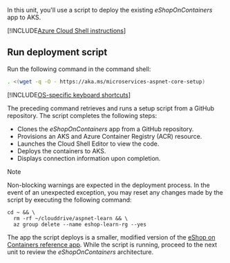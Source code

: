 In this unit, you'll use a script to deploy the existing *eShopOnContainers* app to AKS.

[!INCLUDE[Azure Cloud Shell instructions](../../includes/use-az-cloud-shell.md)]

## Run deployment script

Run the following command in the command shell: 

```bash
. <(wget -q -O - https://aka.ms/microservices-aspnet-core-setup)
```

[!INCLUDE[OS-specific keyboard shortcuts](../../../includes/azure-cloudshell-copy-paste-tip.md)]

The preceding command retrieves and runs a setup script from a GitHub repository. The script completes the following steps:

* Clones the *eShopOnContainers* app from a GitHub repository.
* Provisions an AKS and Azure Container Registry (ACR) resource.
* Launches the Cloud Shell Editor to view the code.
* Deploys the containers to AKS.
* Displays connection information upon completion.

> [!NOTE]
> Non-blocking warnings are expected in the deployment process. In the event of an unexpected exception, you may reset any changes made by the script by executing the following command:
> 
> ```azurecli
> cd ~ && \
>   rm -rf ~/clouddrive/aspnet-learn && \
>   az group delete --name eshop-learn-rg --yes
> ```

The app the script deploys is a smaller, modified version of the [eShop on Containers reference app](https://github.com/dotnet-architecture/eshoponcontainers). While the script is running, proceed to the next unit to review the *eShopOnContainers* architecture.
